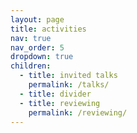 ```yaml
---
layout: page
title: activities
nav: true
nav_order: 5
dropdown: true
children:
  - title: invited talks
    permalink: /talks/
  - title: divider
  - title: reviewing
    permalink: /reviewing/
---
```

